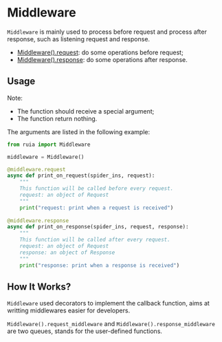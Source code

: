 # Middleware

`Middleware` is mainly used to process before request and process after response,
such as listening request and response.

- [Middleware().request][middleware.py]: do some operations before request;
- [Middleware().response][middleware.py]: do some operations after response.

## Usage

Note:

* The function should receive a special argument;
* The function return nothing.

The arguments are listed in the following example:

```python
from ruia import Middleware

middleware = Middleware()

@middleware.request
async def print_on_request(spider_ins, request):
    """
    This function will be called before every request.
    request: an object of Request
    """
    print("request: print when a request is received")
    
@middleware.response
async def print_on_response(spider_ins, request, response):
    """
    This function will be called after every request.
    request: an object of Request
    response: an object of Response
    """
    print("response: print when a response is received")
```

## How It Works?

`Middleware` used decorators to implement the callback function, aims at writting middlewares easier for developers.

`Middleware().request_middleware` and `Middleware().response_middleware` are two queues, stands for the user-defined functions.

[middleware.py]: https://github.com/howie6879/ruia/blob/master/ruia/middleware.py
